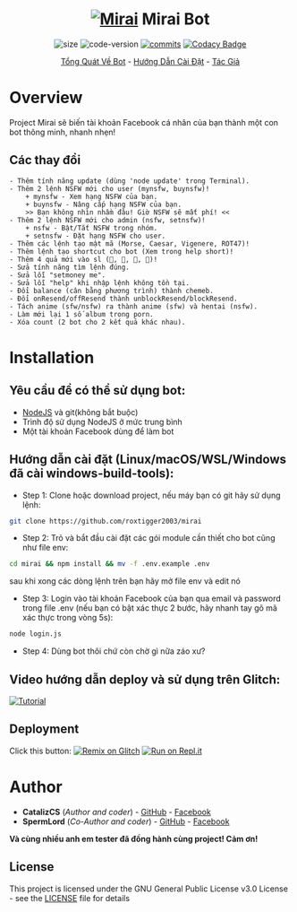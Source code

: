 <h1 align="center">
	<a href="#"><img src="https://i.imgur.com/jdqeKHq.jpg" alt="Mirai"></a>
	Mirai Bot
</h1>
<p align="center">
	<img alt="size" src="https://img.shields.io/github/repo-size/roxtigger2003/mirai.svg?style=flat-square&label=size">
	<img alt="code-version" src="https://img.shields.io/badge/dynamic/json?color=red&label=code%20version&prefix=v&query=%24.version&url=https%3A%2F%2Fraw.githubusercontent.com%2Froxtigger2003%2Fmirai%2Fmaster%2Fpackage.json&style=flat-square">
	<a href="https://github.com/roxtigger2003/mirai/commits"><img alt="commits" src="https://img.shields.io/github/commit-activity/m/roxtigger2003/mirai.svg?label=commit&style=flat-square"></a>
	<a href="https://app.codacy.com/manual/roxtigger2003/mirai?utm_source=github.com&utm_medium=referral&utm_content=roxtigger2003/mirai&utm_campaign=Badge_Grade_Dashboard"><img alt="Codacy Badge" src="https://api.codacy.com/project/badge/Grade/4025e6e2060c425b9731ec1eeb09489f"></a>
</p>

<p align="center">
	<a href="#Overview">Tổng Quát Về Bot</a>
	-
	<a href="#Installation">Hướng Dẫn Cài Đặt</a>
	-
	<a href="#Author">Tác Giả</a>
</p>

# Overview

Project Mirai sẽ biến tài khoản Facebook cá nhân của bạn thành một con bot thông minh, nhanh nhẹn!

## Các thay đổi
	- Thêm tính năng update (dùng 'node update' trong Terminal).
	- Thêm 2 lệnh NSFW mới cho user (mynsfw, buynsfw)!
		+ mynsfw - Xem hạng NSFW của bạn.
		+ buynsfw - Nâng cấp hạng NSFW của bạn.
		>> Bạn không nhìn nhầm đâu! Giờ NSFW sẽ mất phí! <<
	- Thêm 2 lệnh NSFW mới cho admin (nsfw, setnsfw)!
		+ nsfw - Bật/Tắt NSFW trong nhóm.
		+ setnsfw - Đặt hạng NSFW cho user.
	- Thêm các lệnh tạo mật mã (Morse, Caesar, Vigenere, ROT47)!
	- Thêm lệnh tạo shortcut cho bot (Xem trong help short)!
	- Thêm 4 quả mới vào sl (🍌, 🥝, 🥑, 🌽)!
	- Sửa tính năng tìm lệnh đúng.
	- Sửa lỗi "setmoney me".
	- Sửa lỗi "help" khi nhập lệnh không tồn tại.
	- Đổi balance (cân bằng phương trình) thành chemeb.
	- Đổi onResend/offResend thành unblockResend/blockResend.
	- Tách anime (sfw/nsfw) ra thành anime (sfw) và hentai (nsfw).
	- Làm mới lại 1 số album trong porn.
	- Xóa count (2 bot cho 2 kết quả khác nhau).

# Installation 

## Yêu cầu để có thể sử dụng bot:
  - [NodeJS](https://nodejs.org/en/) và git(không bắt buộc)
  - Trình độ sử dụng NodeJS ở mức trung bình
  - Một tài khoản Facebook dùng để làm bot
 
## Hướng dẫn cài đặt (Linux/macOS/WSL/Windows đã cài windows-build-tools):  
+ Step 1: Clone hoặc download project, nếu máy bạn có git hãy sử dụng lệnh:
```bash
git clone https://github.com/roxtigger2003/mirai
```
+ Step 2: Trỏ và bắt đầu cài đặt các gói module cần thiết cho bot cũng như file env:
```bash
cd mirai && npm install && mv -f .env.example .env
```
sau khi xong các dòng lệnh trên bạn hãy mở file env và edit nó
+ Step 3: Login vào tài khoản Facebook của bạn qua email và password trong file .env (nếu bạn có bật xác thực 2 bước, hãy nhanh tay gõ mã xác thực trong vòng 5s):
```bash
node login.js
```
+ Step 4: Dùng bot thôi chứ còn chờ gì nữa záo xư?

## Video hướng dẫn deploy và sử dụng trên Glitch:
[![Tutorial](https://img.youtube.com/vi/wbfAxyV4n_o/0.jpg)](https://www.youtube.com/watch?v=wbfAxyV4n_o)

## Deployment
Click this button:
[![Remix on Glitch](https://cdn.glitch.com/2703baf2-b643-4da7-ab91-7ee2a2d00b5b%2Fremix-button.svg)](https://glitch.com/edit/#!/import/github/roxtigger2003/mirai)
[![Run on Repl.it](https://repl.it/badge/github/roxtigger2003/mirai)](https://repl.it/github/roxtigger2003/mirai)

# Author
- **CatalizCS** (*Author and coder*) - [GitHub](https://github.com/roxtigger2003) - [Facebook](https://fb.me/Cataliz2k)
- **SpermLord** (*Co-Author and coder*) - [GitHub](https://github.com/spermlord) - [Facebook](https://fb.me/MyNameIsSpermLord)

**Và cùng nhiều anh em tester đã đồng hành cùng project! Cảm ơn!**

## License

This project is licensed under the GNU General Public License v3.0 License - see the [LICENSE](LICENSE) file for details
